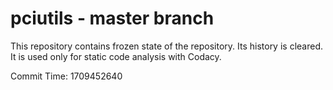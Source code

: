 # pciutils - master branch

This repository contains frozen state of the repository.
Its history is cleared. It is used only for static code
analysis with Codacy.

Commit Time: 1709452640